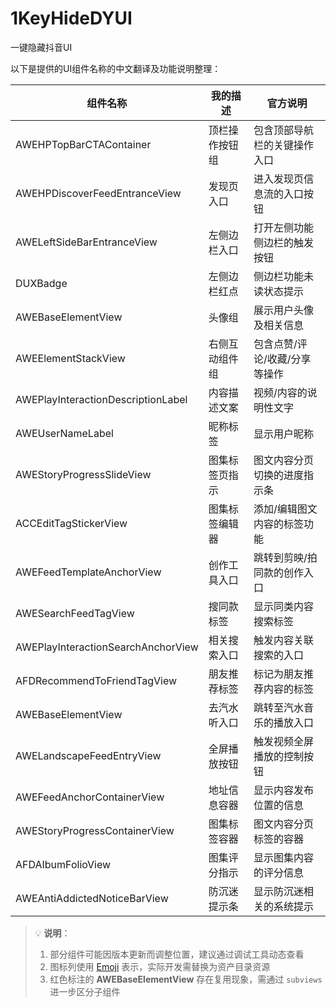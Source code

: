 # 1KeyHideDYUI
一键隐藏抖音UI


以下是提供的UI组件名称的中文翻译及功能说明整理：

| 组件名称                            | 我的描述               | 官方说明                     |
|-------------------------------------|------------------------|------------------------------|
| AWEHPTopBarCTAContainer             | 顶栏操作按钮组         | 包含顶部导航栏的关键操作入口 |
| AWEHPDiscoverFeedEntranceView       | 发现页入口             | 进入发现页信息流的入口按钮   |
| AWELeftSideBarEntranceView          | 左侧边栏入口           | 打开左侧功能侧边栏的触发按钮 |
| DUXBadge                            | 左侧边栏红点           | 侧边栏功能未读状态提示       |
| AWEBaseElementView                  | 头像组                 | 展示用户头像及相关信息       |
| AWEElementStackView                 | 右侧互动组件组         | 包含点赞/评论/收藏/分享等操作 |
| AWEPlayInteractionDescriptionLabel  | 内容描述文案           | 视频/内容的说明性文字         |
| AWEUserNameLabel                    | 昵称标签               | 显示用户昵称                 |
| AWEStoryProgressSlideView           | 图集标签页指示         | 图文内容分页切换的进度指示条 |
| ACCEditTagStickerView               | 图集标签编辑器         | 添加/编辑图文内容的标签功能   |
| AWEFeedTemplateAnchorView           | 创作工具入口           | 跳转到剪映/拍同款的创作入口   |
| AWESearchFeedTagView                | 搜同款标签             | 显示同类内容搜索标签         |
| AWEPlayInteractionSearchAnchorView  | 相关搜索入口           | 触发内容关联搜索的入口       |
| AFDRecommendToFriendTagView         | 朋友推荐标签           | 标记为朋友推荐内容的标签     |
| AWEBaseElementView                  | 去汽水听入口           | 跳转至汽水音乐的播放入口     |
| AWELandscapeFeedEntryView           | 全屏播放按钮           | 触发视频全屏播放的控制按钮   |
| AWEFeedAnchorContainerView          | 地址信息容器           | 显示内容发布位置的信息       |
| AWEStoryProgressContainerView       | 图集标签容器           | 图文内容分页标签的容器       |
| AFDAIbumFolioView                   | 图集评分指示           | 显示图集内容的评分信息       |
| AWEAntiAddictedNoticeBarView        | 防沉迷提示条           | 显示防沉迷相关的系统提示     |

> 💡 **说明**：  
> 1. 部分组件可能因版本更新而调整位置，建议通过调试工具动态查看  
> 2. 图标列使用 [Emoji](https://unicode.org/emoji/charts/emoji-list.html) 表示，实际开发需替换为资产目录资源  
> 3. 红色标注的 **AWEBaseElementView** 存在复用现象，需通过 `subviews` 进一步区分子组件
